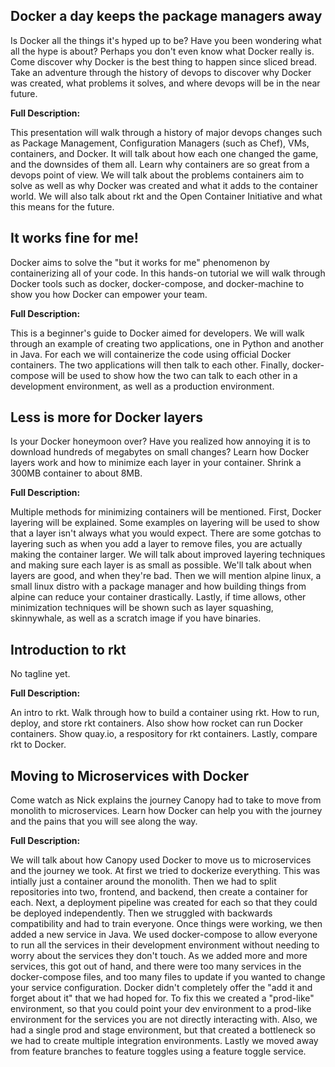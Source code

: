 ## Docker a day keeps the package managers away

Is Docker all the things it's hyped up to be? Have you been wondering what all the hype is about? Perhaps you don't even know what Docker really is. Come discover why Docker is the best thing to happen since sliced bread. Take an adventure through the history of devops to discover why Docker was created, what problems it solves, and where devops will be in the near future. 

**Full Description:**

This presentation will walk through a history of major devops changes such as Package Management, Configuration Managers (such as Chef), VMs, containers, and Docker. It will talk about how each one changed the game, and the downsides of them all. Learn why containers are so great from a devops point of view. We will talk about the problems containers aim to solve as well as why Docker was created and what it adds to the container world. We will also talk about rkt and the Open Container Initiative and what this means for the future.

## It works fine for me!

Docker aims to solve the "but it works for me" phenomenon by containerizing all of your code. In this hands-on tutorial we will walk through Docker tools such as docker, docker-compose, and docker-machine to show you how Docker can empower your team. 

**Full Description:**

This is a beginner's guide to Docker aimed for developers. We will walk through an example of creating two applications, one in Python and another in Java. For each we will containerize the code using official Docker containers. The two applications will then talk to each other. Finally, docker-compose will be used to show how the two can talk to each other in a development environment, as well as a production environment.


## Less is more for Docker layers

Is your Docker honeymoon over? Have you realized how annoying it is to download hundreds of megabytes on small changes? Learn how Docker layers work and how to minimize each layer in your container. Shrink a 300MB container to about 8MB.

**Full Description:**

Multiple methods for minimizing containers will be mentioned. First, Docker layering will be explained. Some examples on layering will be used to show that a layer isn't always what you would expect. There are some gotchas to layering such as when you add a layer to remove files, you are actually making the container larger. We will talk about improved layering techniques and making sure each layer is as small as possible. We'll talk about when layers are good, and when they're bad. Then we will mention alpine linux, a small linux distro with a package manager and how building things from alpine can reduce your container drastically. 
Lastly, if time allows, other minimization techniques will be shown such as layer squashing, skinnywhale, as well as a scratch image if you have binaries. 

## Introduction to rkt

No tagline yet.

**Full Description:**

An intro to rkt. Walk through how to build a container using rkt. How to run, deploy, and store rkt containers. Also show how rocket can run Docker containers. Show quay.io, a respository for rkt containers. Lastly, compare rkt to Docker.

## Moving to Microservices with Docker

Come watch as Nick explains the journey Canopy had to take to move from monolith to microservices. Learn how Docker can help you with the journey and the pains that you will see along the way.

**Full Description:**

We will talk about how Canopy used Docker to move us to microservices and the journey we took. At first we tried to dockerize everything. This was intially just a container around the monolith. Then we had to split repositories into two, frontend, and backend, then create a container for each. Next, a deployment pipeline was created for each so that they could be deployed independently. Then we struggled with backwards compatibility and had to train everyone. Once things were working, we then added a new service in Java. We used docker-compose to allow everyone to run all the services in their development environment without needing to worry about the services they don't touch. As we added more and more services, this got out of hand, and there were too many services in the docker-compose files, and too many files to update if you wanted to change your service configuration. Docker didn't completely offer the "add it and forget about it" that we had hoped for. To fix this we created a "prod-like" environment, so that you could point your dev environment to a prod-like environment for the services you are not directly interacting with.
Also, we had a single prod and stage environment, but that created a bottleneck so we had to create multiple integration environments. Lastly we moved away from feature branches to feature toggles using a feature toggle service.
